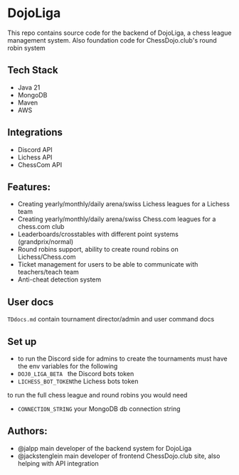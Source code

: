 # DojoLiga

This repo contains source code for the backend of DojoLiga, a chess league management system. 
Also foundation code for ChessDojo.club's round robin system
## Tech Stack

- Java 21
- MongoDB
- Maven
- AWS

## Integrations
- Discord API 
- Lichess API 
- ChessCom API 



## Features:
- Creating yearly/monthly/daily arena/swiss Lichess leagues for a Lichess team
- Creating yearly/monthly/daily arena/swiss Chess.com leagues for a chess.com club
- Leaderboards/crosstables with different point systems (grandprix/normal)
- Round robins support, ability to create round robins on Lichess/Chess.com
- Ticket management for users to be able to communicate with teachers/teach team
- Anti-cheat detection system

## User docs

```TDdocs.md``` contain tournament director/admin and user
command docs 

## Set up

- to run the Discord side for admins to create the tournaments must have the env variables for the following
- ```DOJ0_LIGA_BETA ``` the Discord bots token
- ```LICHESS_BOT_TOKEN```the Lichess bots token

to run the full chess league and round robins you would need 

- ```CONNECTION_STRING``` your MongoDB db connection string

## Authors:

- @jalpp main developer of the backend system for DojoLiga
- @jackstenglein main developer of frontend ChessDojo.club site, also helping with API integration


